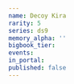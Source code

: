 ```yaml
---
name: Decoy Kira
rarity: 5
series: ds9
memory_alpha: ''
bigbook_tier:
events:
in_portal:
published: false
---
```


